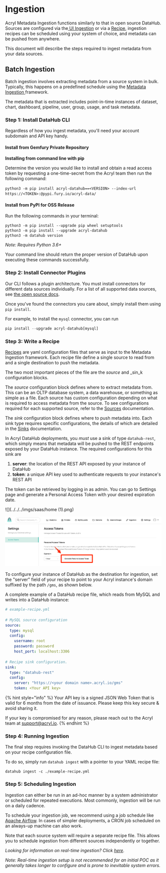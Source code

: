 # Ingestion

Acryl Metadata Ingestion functions similarly to that in open source DataHub. Sources are configured via the[ UI Ingestion](https://datahubproject.io/docs/ui-ingestion) or via a [Recipe](https://datahubproject.io/docs/metadata-ingestion/#recipes), ingestion recipes can be scheduled using your system of choice, and metadata can be pushed from anywhere.&#x20;

This document will describe the steps required to ingest metadata from your data sources.&#x20;

## Batch Ingestion&#x20;

Batch ingestion involves extracting metadata from a source system in bulk. Typically, this happens on a predefined schedule using the [Metadata Ingestion ](https://datahubproject.io/docs/metadata-ingestion#install-from-pypi)framework.&#x20;

The metadata that is extracted includes point-in-time instances of dataset, chart, dashboard, pipeline, user, group, usage, and task metadata.&#x20;

### Step 1: Install DataHub CLI&#x20;

Regardless of how you ingest metadata, you'll need your account subdomain and API key handy.

#### **Install from Gemfury Private Repository**

**Installing from command line with pip**

Determine the version you would like to install and obtain a read access token by requesting a one-time-secret from the Acryl team then run the following command:

`python3 -m pip install acryl-datahub==<VERSION> --index-url https://<TOKEN>:@pypi.fury.io/acryl-data/`

#### Install from PyPI for OSS Release

Run the following commands in your terminal:

```
python3 -m pip install --upgrade pip wheel setuptools
python3 -m pip install --upgrade acryl-datahub
python3 -m datahub version
```

_Note: Requires Python 3.6+_

Your command line should return the proper version of DataHub upon executing these commands successfully.

### Step 2: Install Connector Plugins

Our CLI follows a plugin architecture. You must install connectors for different data sources individually. For a list of all supported data sources, see [the open source docs](https://datahubproject.io/docs/metadata-ingestion/#installing-plugins).&#x20;

Once you've found the connectors you care about, simply install them using `pip install`.&#x20;

For example, to install the `mysql` connector, you can run&#x20;

```python
pip install --upgrade acryl-datahub[mysql]
```

### Step 3: Write a Recipe

[Recipes](https://datahubproject.io/docs/metadata-ingestion/#recipes) are yaml configuration files that serve as input to the Metadata Ingestion framework. Each recipe file define a single source to read from and a single destination to push the metadata.&#x20;

The two most important pieces of the file are the _source_ and _sin_k configuration blocks.&#x20;

The _source_ configuration block defines where to extract metadata from. This can be an OLTP database system, a data warehouse, or something as simple as a file. Each source has custom configuration depending on what is required to access metadata from the source. To see configurations required for each supported source, refer to the [Sources](https://datahubproject.io/docs/metadata-ingestion/#sources) documentation. &#x20;

The _sink_ configuration block defines where to push metadata into. Each sink type requires specific configurations, the details of which are detailed in the [Sinks](https://datahubproject.io/docs/metadata-ingestion/#sinks) documentation.&#x20;

In Acryl DataHub deployments, you _must_ use a sink of type `datahub-rest`, which simply means that metadata will be pushed to the REST endpoints exposed by your DataHub instance. The required configurations for this sink are&#x20;

1. **server**: the location of the REST API exposed by your instance of DataHub
2. **token**: a unique API key used to authenticate requests to your instance's REST API

The token can be retrieved by logging in as admin. You can go to Settings page and generate a Personal Access Token with your desired expiration date.&#x20;

![](../../../imgs/saas/home (1).png)

![](../../../imgs/saas/settings.png)

To configure your instance of DataHub as the destination for ingestion, set the "server" field of your recipe to point to your Acryl instance's domain suffixed by the path  `/gms`, as shown below.&#x20;

A complete example of a DataHub recipe file, which reads from MySQL and writes into a DataHub instance:

```yaml
# example-recipe.yml

# MySQL source configuration 
source:
  type: mysql
  config:
    username: root
    password: password
    host_port: localhost:3306

# Recipe sink configuration.
sink:
  type: "datahub-rest"
  config:
    server: "https://<your domain name>.acryl.io/gms"
    token: <Your API key>
```

{% hint style="info" %}
Your API key is a signed JSON Web Token that is valid for 6 months from the date of issuance. Please keep this key secure & avoid sharing it.&#x20;

If your key is compromised for any reason, please reach out to the Acryl team at support@acryl.io.&#x20;
{% endhint %}

### Step 4: Running Ingestion&#x20;

The final step requires invoking the DataHub CLI to ingest metadata based on your recipe configuration file.&#x20;

To do so, simply run `datahub ingest` with a pointer to your YAML recipe file:

```
datahub ingest -c ./example-recipe.yml 
```

### Step 5: Scheduling Ingestion&#x20;

Ingestion can either be run in an ad-hoc manner by a system administrator or scheduled for repeated executions. Most commonly, ingestion will be run on a daily cadence.&#x20;

To schedule your ingestion job, we recommend using a job schedule like [Apache Airflow](https://airflow.apache.org/). In cases of simpler deployments, a CRON job scheduled on an always-up machine can also work.&#x20;

Note that each source system will require a separate recipe file. This allows you to schedule ingestion from different sources independently or together.&#x20;



_Looking for information on real-time ingestion? Click_ [_here_](advanced-ingestion.md#real-time-ingestion)_._

_Note: Real-time ingestion setup is not recommended for an initial POC as it generally takes longer to configure and is prone to inevitable system errors._





